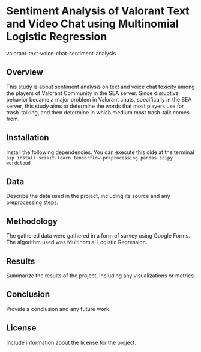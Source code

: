 # Sentiment Analysis of Valorant Text and Video Chat using Multinomial Logistic Regression
valorant-text-voice-chat-sentiment-analysis

## Overview
This study is about sentiment analysis on text and voice chat toxicity among the players of Valorant Community in the SEA server. Since disruptive behavior became a major problem in Valorant chats, specifically in the SEA server, this study aims to determine the words that most players use for trash-talking, and then determine in which medium most trash-talk comes from.

## Installation
Install the following dependencies. You can execute this cide at the terminal
``
pip install scikit-learn tensorflow-preprocessing pandas scipy wordcloud
``

## Data
Describe the data used in the project, including its source and any preprocessing steps.

## Methodology
The gathered data were gathered in a form of survey using Google Forms. The algorithm used was Multinomial Logistic Regression.
 
## Results
Summarize the results of the project, including any visualizations or metrics.

## Conclusion
Provide a conclusion and any future work.

## License
Include information about the license for the project.
